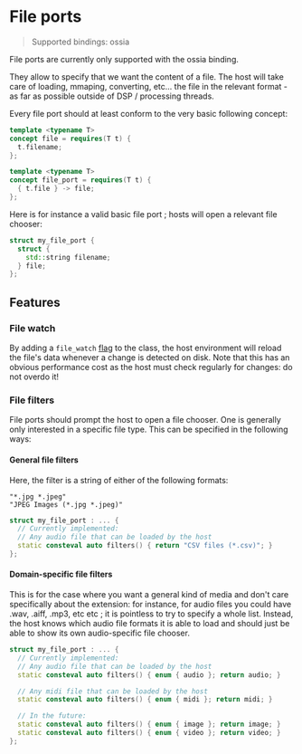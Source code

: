 # File ports

> Supported bindings: ossia

File ports are currently only supported with the ossia binding.

They allow to specify that we want the content of a file.
The host will take care of loading, mmaping, converting, etc... the file in the relevant format - as far as possible outside of DSP / processing threads.

Every file port should at least conform to the very basic following concept: 

```cpp
template <typename T>
concept file = requires(T t) {
  t.filename;
};

template <typename T>
concept file_port = requires(T t) {
  { t.file } -> file;
};
```

Here is for instance a valid basic file port ; hosts will open a relevant file chooser:

```cpp
struct my_file_port {
  struct {
    std::string filename;
  } file;
};
```

## Features

### File watch

By adding a `file_watch` [flag](../development/flags.md) to the class, the host environment will reload the file's data whenever a change is detected on disk.
Note that this has an obvious performance cost as the host must check regularly for changes: do not overdo it!

### File filters

File ports should prompt the host to open a file chooser.
One is generally only interested in a specific file type. 
This can be specified in the following ways: 

#### General file filters

Here, the filter is a string of either of the following formats:

```
"*.jpg *.jpeg"
"JPEG Images (*.jpg *.jpeg)"
```

```cpp
struct my_file_port : ... {
  // Currently implemented:
  // Any audio file that can be loaded by the host
  static consteval auto filters() { return "CSV files (*.csv)"; }
};
```

#### Domain-specific file filters

This is for the case where you want a general kind of media and don't care specifically about the extension: 
for instance, for audio files you could have .wav, .aiff, .mp3, etc etc ; it is pointless to try to specify a whole list.
Instead, the host knows which audio file formats it is able to load and should just be able to show its own audio-specific file chooser.

```cpp
struct my_file_port : ... {
  // Currently implemented:
  // Any audio file that can be loaded by the host
  static consteval auto filters() { enum { audio }; return audio; }

  // Any midi file that can be loaded by the host
  static consteval auto filters() { enum { midi }; return midi; }

  // In the future:
  static consteval auto filters() { enum { image }; return image; }
  static consteval auto filters() { enum { video }; return video; }
};
```
